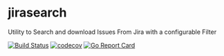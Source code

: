 # jirasearch
Utility to Search and download Issues From Jira with a configurable Filter

[![Build Status](https://travis-ci.org/KrishKayc/jirasearch.svg?branch=master)](https://travis-ci.org/KrishKayc/jirasearch)  [![codecov](https://codecov.io/gh/KrishKayc/jirasearch/branch/master/graph/badge.svg)](https://codecov.io/gh/KrishKayc/jirasearch)      [![Go Report Card](https://goreportcard.com/badge/github.com/KrishKayc/jirasearch)](https://goreportcard.com/report/github.com/KrishKayc/jirasearch)
